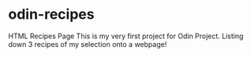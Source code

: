 # odin-recipes
HTML Recipes Page
This is my very first project for Odin Project.
Listing down 3 recipes of my selection onto a webpage!
